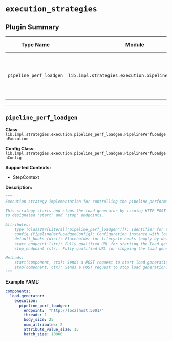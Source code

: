# `execution_strategies`

## Plugin Summary

| Type Name | Module | Class | Config Class | Description Summary |
|-----------|--------|-------|--------------|----------------------|
| `pipeline_perf_loadgen` | `lib.impl.strategies.execution.pipeline_perf_loadgen` | `PipelinePerfLoadgenExecution` | `PipelinePerfLoadgenConfig` | Execution strategy implementation for controlling the pipeline performance load generator |

---

## `pipeline_perf_loadgen`

**Class**: `lib.impl.strategies.execution.pipeline_perf_loadgen.PipelinePerfLoadgenExecution`

**Config Class**: `lib.impl.strategies.execution.pipeline_perf_loadgen.PipelinePerfLoadgenConfig`

**Supported Contexts:**

- StepContext

**Description:**

```python
"""
Execution strategy implementation for controlling the pipeline performance load generator.

This strategy starts and stops the load generator by issuing HTTP POST requests
to designated 'start' and 'stop' endpoints.

Attributes:
    type (ClassVar[Literal["pipeline_perf_loadgen"]]): Identifier for this strategy.
    config (PipelinePerfLoadgenConfig): Configuration instance with load parameters.
    default_hooks (dict): Placeholder for lifecycle hooks (empty by default).
    start_endpoint (str): Fully qualified URL for starting the load generator.
    stop_endpoint (str): Fully qualified URL for stopping the load generator.

Methods:
    start(component, ctx): Sends a POST request to start load generation with configured parameters.
    stop(component, ctx): Sends a POST request to stop load generation.
"""
```

**Example YAML:**

```yaml
components:
  load-generator:
    execution:
      pipeline_perf_loadgen:
        endpoint:  "http://localhost:5001/"
        threads: 1
        body_size: 25
        num_attributes: 2
        attribute_value_size: 15
        batch_size: 10000
```
